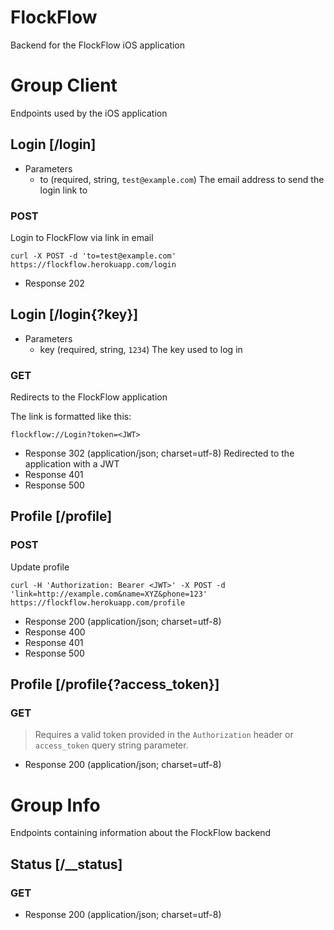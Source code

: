 # FlockFlow

Backend for the FlockFlow iOS application

# Group Client

Endpoints used by the iOS application

## Login [/login]

+ Parameters
  + to (required, string, `test@example.com`)
  The email address to send the login link to

### POST

Login to FlockFlow via link in email

```
curl -X POST -d 'to=test@example.com' https://flockflow.herokuapp.com/login
```

+ Response 202

## Login [/login{?key}]

+ Parameters
  + key (required, string, `1234`)
  The key used to log in

### GET

Redirects to the FlockFlow application

The link is formatted like this:
```
flockflow://Login?token=<JWT>
```

+ Response 302 (application/json; charset=utf-8)
  Redirected to the application with a JWT
+ Response 401
+ Response 500

## Profile [/profile]

### POST

Update profile

```
curl -H 'Authorization: Bearer <JWT>' -X POST -d 'link=http://example.com&name=XYZ&phone=123' https://flockflow.herokuapp.com/profile
```

+ Response 200 (application/json; charset=utf-8)
+ Response 400
+ Response 401
+ Response 500

## Profile [/profile{?access_token}]

### GET

> Requires a valid token provided in the `Authorization` header or `access_token` query string parameter.

+ Response 200 (application/json; charset=utf-8)

# Group Info

Endpoints containing information about the FlockFlow backend

## Status [/__status]

### GET

+ Response 200 (application/json; charset=utf-8)

